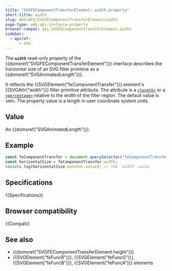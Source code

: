 ```yaml
---
title: "SVGFEComponentTransferElement: width property"
short-title: width
slug: Web/API/SVGFEComponentTransferElement/width
page-type: web-api-instance-property
browser-compat: api.SVGFEComponentTransferElement.width
sidebar:
  - apiref:
      - SVG
---
```


The **`width`** read-only property of the {{domxref("SVGFEComponentTransferElement")}} interface describes the horizontal size of an SVG filter primitive as a {{domxref("SVGAnimatedLength")}}.

It reflects the {{SVGElement("feComponentTransfer")}} element's {{SVGAttr("width")}} filter primitive attribute. The attribute is a [`<length>`](/en-US/docs/Web/SVG/Guides/Content_type#length) or a [`<percentage>`](/en-US/docs/Web/SVG/Guides/Content_type#percentage) relative to the width of the filter region. The default value is `100%`. The property value is a length in user coordinate system units.

## Value

An {{domxref("SVGAnimatedLength")}}.

## Example

```js
const feComponentTransfer = document.querySelector("feComponentTransfer");
const horizontalSize = feComponentTransfer.width;
console.log(horizontalSize.baseVal.value); // the `width` value
```

## Specifications

{{Specifications}}

## Browser compatibility

{{Compat}}

## See also

- {{domxref("SVGFEComponentTransferElement.height")}}
- {{SVGElement("feFuncR")}}, {{SVGElement("feFuncG")}}, {{SVGElement("feFuncB")}}, {{SVGElement("feFuncA")}} elements
